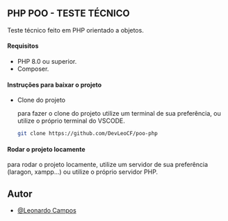 
## PHP POO - TESTE TÉCNICO

Teste técnico feito em PHP orientado a objetos.


#### Requisitos

* PHP 8.0 ou superior.
* Composer.


#### Instruções para baixar o projeto

* Clone do projeto
    
    para fazer o clone do projeto utilize um terminal de sua preferência, ou utilize o próprio terminal do VSCODE.

    ```bash 
    git clone https://github.com/DevLeoCF/poo-php
    ```


#### Rodar o projeto locamente

para rodar o projeto locamente, utilize um servidor de sua preferência (laragon, xampp...) ou utilize o próprio servidor PHP.


## Autor

- [@Leonardo Campos](https://www.github.com/DevLeoCF)